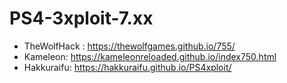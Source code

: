 # PS4-3xploit-7.xx

* TheWolfHack : https://thewolfgames.github.io/755/
* Kameleon: https://kameleonreloaded.github.io/index750.html
* Hakkuraifu: https://hakkuraifu.github.io/PS4xploit/
